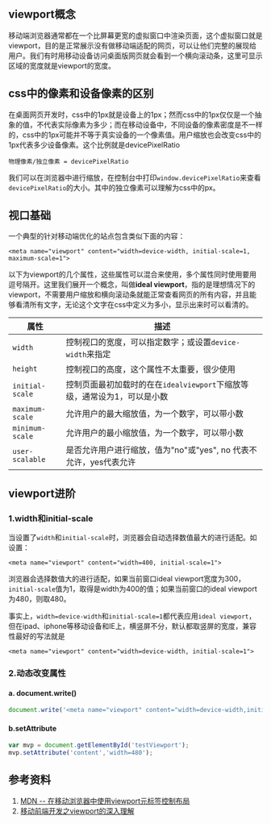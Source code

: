 ## viewport概念
移动端浏览器通常都在一个比屏幕更宽的虚拟窗口中渲染页面，这个虚拟窗口就是viewport，目的是正常展示没有做移动端适配的网页，可以让他们完整的展现给用户。我们有时用移动设备访问桌面版网页就会看到一个横向滚动条，这里可显示区域的宽度就是viewport的宽度。

## css中的像素和设备像素的区别
在桌面网页开发时，css中的1px就是设备上的1px；然而css中的1px仅仅是一个抽象的值，不代表实际像素为多少；而在移动设备中，不同设备的像素密度是不一样的，css中的1px可能并不等于真实设备的一个像素值。用户缩放也会改变css中的1px代表多少设备像素。这个比例就是devicePixelRatio
```
物理像素/独立像素 = devicePixelRatio
```

我们可以在浏览器中进行缩放，在控制台中打印`window.devicePixelRatio`来查看`devicePixelRatio`的大小。其中的独立像素可以理解为css中的px。

## 视口基础
一个典型的针对移动端优化的站点包含类似下面的内容：
```
<meta name="viewport" content="width=device-width, initial-scale=1, maximum-scale=1">
```
以下为viewport的几个属性，这些属性可以混合来使用，多个属性同时使用要用逗号隔开。这里我们展开一个概念，叫做**ideal viewport**，指的是理想情况下的viewport，不需要用户缩放和横向滚动条就能正常查看网页的所有内容，并且能够看清所有文字，无论这个文字在css中定义为多小，显示出来时可以看清的。

属性 | 描述
---|---
`width`|控制视口的宽度，可以指定数字；或设置`device-width`来指定
`height`| 控制视口的高度，这个属性不太重要，很少使用
`initial-scale`| 控制页面最初加载时的在在`idealviewport`下缩放等级，通常设为1，可以是小数
`maximum-scale`| 允许用户的最大缩放值，为一个数字，可以带小数
`minimum-scale`| 允许用户的最小缩放值，为一个数字，可以带小数
`user-scalable`| 是否允许用户进行缩放，值为"no"或"yes", no 代表不允许，yes代表允许
## viewport进阶
### 1.width和initial-scale
当设置了`width`和`initial-scale`时，浏览器会自动选择数值最大的进行适配。如设置：
```
<meta name="viewport" content="width=400, initial-scale=1">
```
浏览器会选择数值大的进行适配，如果当前窗口ideal viewport宽度为300，`initial-scale`值为1，取得是width为400的值；如果当前窗口的ideal viewport为480，则取480。

事实上，`width=device-width`和`initial-scale=1`都代表应用`ideal viewport`，但在ipad、iphone等移动设备和IE上，横竖屏不分，默认都取竖屏的宽度，兼容性最好的写法就是
```
<meta name="viewport" content="width=device-width, initial-scale=1">
```
### 2.动态改变属性
#### a. document.write()
```js
document.write('<meta name="viewport" content="width=device-width,initial-scale=1">')
```
#### b.setAttribute
```js
var mvp = document.getElementById('testViewport');
mvp.setAttribute('content','width=480');
```
## 参考资料
1. [MDN -- 在移动浏览器中使用viewport元标签控制布局](https://developer.mozilla.org/zh-CN/docs/Mobile/Viewport_meta_tag)
2. [移动前端开发之viewport的深入理解](https://www.cnblogs.com/2050/p/3877280.html)